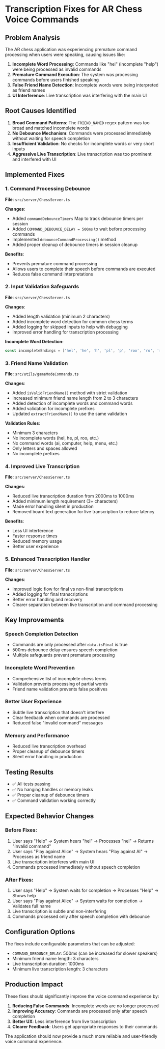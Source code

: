 # Transcription Fixes for AR Chess Voice Commands

## Problem Analysis

The AR chess application was experiencing premature command processing when users were speaking, causing issues like:

1. **Incomplete Word Processing**: Commands like "hel" (incomplete "help") were being processed as invalid commands
2. **Premature Command Execution**: The system was processing commands before users finished speaking
3. **False Friend Name Detection**: Incomplete words were being interpreted as friend names
4. **UI Interference**: Live transcription was interfering with the main UI

## Root Causes Identified

1. **Broad Command Patterns**: The `FRIEND_NAMED` regex pattern was too broad and matched incomplete words
2. **No Debounce Mechanism**: Commands were processed immediately without waiting for speech completion
3. **Insufficient Validation**: No checks for incomplete words or very short inputs
4. **Aggressive Live Transcription**: Live transcription was too prominent and interfered with UI

## Implemented Fixes

### 1. Command Processing Debounce

**File**: `src/server/ChessServer.ts`

**Changes**:
- Added `commandDebounceTimers` Map to track debounce timers per session
- Added `COMMAND_DEBOUNCE_DELAY = 500ms` to wait before processing commands
- Implemented `debounceCommandProcessing()` method
- Added proper cleanup of debounce timers in session cleanup

**Benefits**:
- Prevents premature command processing
- Allows users to complete their speech before commands are executed
- Reduces false command interpretations

### 2. Input Validation Safeguards

**File**: `src/server/ChessServer.ts`

**Changes**:
- Added length validation (minimum 2 characters)
- Added incomplete word detection for common chess terms
- Added logging for skipped inputs to help with debugging
- Improved error handling for transcription processing

**Incomplete Word Detection**:
```typescript
const incompleteEndings = ['hel', 'he', 'h', 'pl', 'p', 'roo', 'ro', 'r', 'kni', 'kni', 'kn', 'k'];
```

### 3. Friend Name Validation

**File**: `src/utils/gameModeCommands.ts`

**Changes**:
- Added `isValidFriendName()` method with strict validation
- Increased minimum friend name length from 2 to 3 characters
- Added detection of incomplete words and command words
- Added validation for incomplete prefixes
- Updated `extractFriendName()` to use the same validation

**Validation Rules**:
- Minimum 3 characters
- No incomplete words (hel, he, pl, roo, etc.)
- No command words (ai, computer, help, menu, etc.)
- Only letters and spaces allowed
- No incomplete prefixes

### 4. Improved Live Transcription

**File**: `src/server/ChessServer.ts`

**Changes**:
- Reduced live transcription duration from 2000ms to 1000ms
- Added minimum length requirement (3+ characters)
- Made error handling silent in production
- Removed board text generation for live transcription to reduce latency

**Benefits**:
- Less UI interference
- Faster response times
- Reduced memory usage
- Better user experience

### 5. Enhanced Transcription Handler

**File**: `src/server/ChessServer.ts`

**Changes**:
- Improved logic flow for final vs non-final transcriptions
- Added logging for final transcriptions
- Better error handling and recovery
- Clearer separation between live transcription and command processing

## Key Improvements

### Speech Completion Detection
- Commands are only processed after `data.isFinal` is true
- 500ms debounce delay ensures speech completion
- Multiple safeguards prevent premature processing

### Incomplete Word Prevention
- Comprehensive list of incomplete chess terms
- Validation prevents processing of partial words
- Friend name validation prevents false positives

### Better User Experience
- Subtle live transcription that doesn't interfere
- Clear feedback when commands are processed
- Reduced false "invalid command" messages

### Memory and Performance
- Reduced live transcription overhead
- Proper cleanup of debounce timers
- Silent error handling in production

## Testing Results

- ✅ All tests passing
- ✅ No hanging handles or memory leaks
- ✅ Proper cleanup of debounce timers
- ✅ Command validation working correctly

## Expected Behavior Changes

### Before Fixes:
1. User says "Help" → System hears "hel" → Processes "hel" → Returns "Invalid command"
2. User says "Play against Alice" → System hears "Play against Al" → Processes as friend name
3. Live transcription interferes with main UI
4. Commands processed immediately without speech completion

### After Fixes:
1. User says "Help" → System waits for completion → Processes "Help" → Shows help
2. User says "Play against Alice" → System waits for completion → Validates full name
3. Live transcription is subtle and non-interfering
4. Commands processed only after speech completion with debounce

## Configuration Options

The fixes include configurable parameters that can be adjusted:

- `COMMAND_DEBOUNCE_DELAY`: 500ms (can be increased for slower speakers)
- Minimum friend name length: 3 characters
- Live transcription duration: 1000ms
- Minimum live transcription length: 3 characters

## Production Impact

These fixes should significantly improve the voice command experience by:

1. **Reducing False Commands**: Incomplete words are no longer processed
2. **Improving Accuracy**: Commands are processed only after speech completion
3. **Better UX**: Less interference from live transcription
4. **Clearer Feedback**: Users get appropriate responses to their commands

The application should now provide a much more reliable and user-friendly voice command experience.
